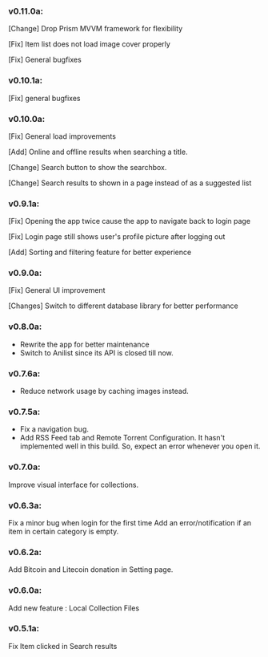 ### v0.11.0a:
[Change] Drop Prism MVVM framework for flexibility

[Fix] Item list does not load image cover properly 

[Fix] General bugfixes

### v0.10.1a:
[Fix] general bugfixes

### v0.10.0a:

[Fix] General load improvements

[Add] Online and offline results when searching a title.

[Change] Search button to show the searchbox.

[Change] Search results to shown in a page instead of as a suggested list

### v0.9.1a:

[Fix] Opening the app twice cause the app to navigate back to login page

[Fix] Login page still shows user's profile picture after logging out

[Add] Sorting and filtering feature for better experience

### v0.9.0a:

[Fix] General UI improvement

[Changes] Switch to different database library for better performance

### v0.8.0a:

- Rewrite the app for better maintenance
- Switch to Anilist since its API is closed till now. 

### v0.7.6a:

- Reduce network usage by caching images instead.

### v0.7.5a:
- Fix a navigation bug.
- Add RSS Feed tab and Remote Torrent Configuration. It hasn't implemented well in this build. So, expect an error whenever you open it.
 
### v0.7.0a:
Improve visual interface for collections.

### v0.6.3a:
Fix a minor bug when login for the first time
Add an error/notification if an item in certain category is empty.

### v0.6.2a:
Add Bitcoin and Litecoin donation in Setting page.

### v0.6.0a:
Add new feature : Local Collection Files

### v0.5.1a:
Fix Item clicked in Search results